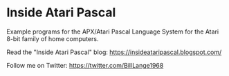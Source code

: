 # Inside Atari Pascal
Example programs for the APX/Atari Pascal Language System for the Atari 8-bit family of home computers.

Read the "Inside Atari Pascal" blog: https://insideataripascal.blogspot.com/

Follow me on Twitter: https://twitter.com/BillLange1968

